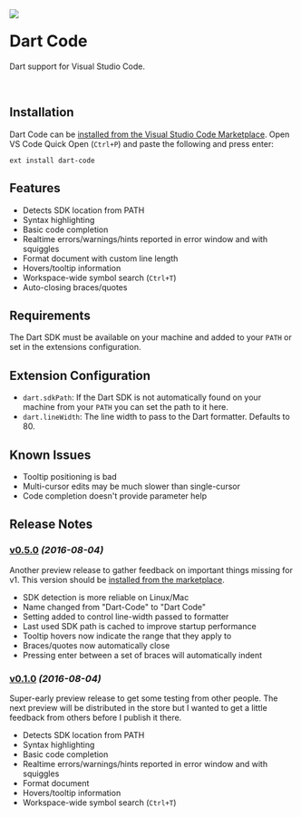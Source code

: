 <img src="https://github.com/DanTup/Dart-Code/raw/master/media/icon.png" align="left" />

# Dart Code

Dart support for Visual Studio Code.

<br clear="both" />

## Installation

Dart Code can be [installed from the Visual Studio Code Marketplace](https://marketplace.visualstudio.com/items?itemName=DanTup.dart-code). Open VS Code Quick Open (`Ctrl+P`) and paste the following and press enter:

    ext install dart-code

## Features

- Detects SDK location from PATH
- Syntax highlighting
- Basic code completion
- Realtime errors/warnings/hints reported in error window and with squiggles
- Format document with custom line length
- Hovers/tooltip information
- Workspace-wide symbol search (`Ctrl+T`)
- Auto-closing braces/quotes

## Requirements

The Dart SDK must be available on your machine and added to your `PATH` or set in the extensions configuration.

## Extension Configuration

- `dart.sdkPath`: If the Dart SDK is not automatically found on your machine from your `PATH` you can set the path to it here.
- `dart.lineWidth`: The line width to pass to the Dart formatter. Defaults to 80.

## Known Issues

- Tooltip positioning is bad
- Multi-cursor edits may be much slower than single-cursor
- Code completion doesn't provide parameter help

## Release Notes

### [v0.5.0](https://github.com/DanTup/Dart-Code/releases/tag/v0.1.0) *(2016-08-04)*

Another preview release to gather feedback on important things missing for v1. This version should be [installed from the marketplace](https://marketplace.visualstudio.com/items?itemName=DanTup.dart-code).

- SDK detection is more reliable on Linux/Mac
- Name changed from "Dart-Code" to "Dart Code"
- Setting added to control line-width passed to formatter
- Last used SDK path is cached to improve startup performance
- Tooltip hovers now indicate the range that they apply to
- Braces/quotes now automatically close
- Pressing enter between a set of braces will automatically indent


### [v0.1.0](https://github.com/DanTup/Dart-Code/releases/tag/v0.1.0) *(2016-08-04)*

Super-early preview release to get some testing from other people. The next preview will be distributed in the store but I wanted to get a little feedback from others before I publish it there.

- Detects SDK location from PATH
- Syntax highlighting
- Basic code completion
- Realtime errors/warnings/hints reported in error window and with squiggles
- Format document
- Hovers/tooltip information
- Workspace-wide symbol search (`Ctrl+T`)
